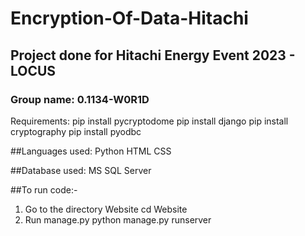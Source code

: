 # Encryption-Of-Data-Hitachi
## Project done for Hitachi Energy Event 2023 - LOCUS
### Group name: 0.1134-W0R1D 

Requirements:
pip install pycryptodome
pip install django
pip install cryptography
pip install pyodbc

##Languages used:
Python
HTML
CSS

##Database used: 
MS SQL Server

##To run code:-
1) Go to the directory Website
cd Website
2) Run manage.py 
python manage.py runserver
